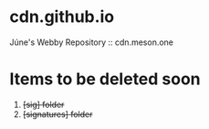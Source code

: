 # cdn.github.io
Júne's Webby Repository :: cdn.meson.one

# Items to be deleted soon 
1. <del>[sig] folder</del>
2. <del>[signatures] folder</del>
